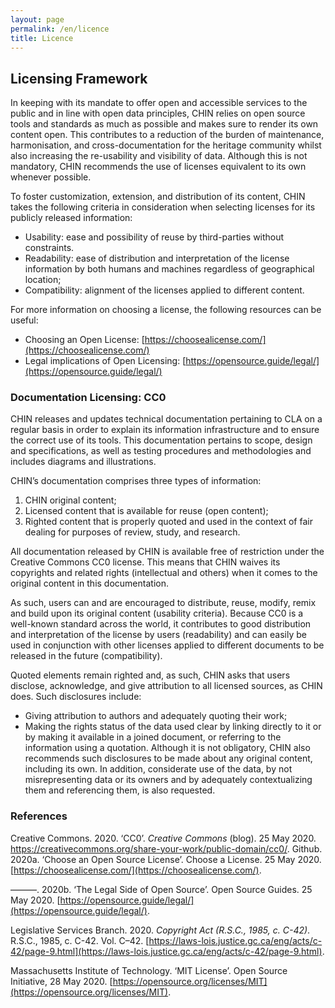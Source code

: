 ```yaml
---
layout: page
permalink: /en/licence
title: Licence
---
```



## Licensing Framework

In keeping with its mandate to offer open and accessible services to the public and in line with open data principles, CHIN relies on open source tools and standards as much as possible and makes sure to render its own content open. This contributes to a reduction of the burden of maintenance, harmonisation, and cross-documentation for the heritage community whilst also increasing the re-usability and visibility of data. Although this is not mandatory, CHIN recommends the use of licenses equivalent to its own whenever possible. 

To foster customization, extension, and distribution of its content, CHIN takes the following criteria in consideration when selecting licenses for its publicly released information: 
- Usability: ease and possibility of reuse by third-parties without constraints.
- Readability: ease of distribution and interpretation of the license information by both humans and machines regardless of geographical location; 
- Compatibility: alignment of the licenses applied to different content. 

For more information on choosing a license, the following resources can be useful: 
- Choosing an Open License: [https://choosealicense.com/](https://choosealicense.com/)
- Legal implications of Open Licensing: [https://opensource.guide/legal/](https://opensource.guide/legal/)

### Documentation Licensing: CC0

CHIN releases and updates technical documentation pertaining to CLA on a regular basis in order to explain its information infrastructure and to ensure the correct use of its tools. This documentation pertains to scope, design and specifications, as well as testing procedures and methodologies and includes diagrams and illustrations. 

CHIN’s documentation comprises three types of information: 
1. CHIN original content;
2. Licensed content that is available for reuse (open content); 
3. Righted content that is properly quoted and used in the context of fair dealing for purposes of review, study, and research. 

All documentation released by CHIN is available free of restriction under the Creative Commons CC0 license. This means that CHIN waives its copyrights and related rights (intellectual and others) when it comes to the original content in this documentation. 

As such, users can and are encouraged to distribute, reuse, modify, remix and build upon its original content (usability criteria). Because CC0 is a well-known standard across the world, it contributes to good distribution and interpretation of the license by users (readability) and can easily be used in conjunction with other licenses applied to different documents to be released in the future (compatibility). 

Quoted elements remain righted and, as such, CHIN asks that users disclose, acknowledge, and give attribution to all licensed sources, as CHIN does. Such disclosures include: 
- Giving attribution to authors and adequately quoting their work; 
- Making the rights status of the data used clear by linking directly to it or by making it available in a joined document, or referring to the information using a quotation.
Although it is not obligatory, CHIN also recommends such disclosures to be made about any original content, including its own. In addition, considerate use of the data, by not misrepresenting data or its owners and by adequately contextualizing them and referencing them, is also requested. 

### References
Creative Commons. 2020. ‘CC0’. *Creative Commons* (blog). 25 May 2020. https://creativecommons.org/share-your-work/public-domain/cc0/.
Github. 2020a. ‘Choose an Open Source License’. Choose a License. 25 May 2020. [https://choosealicense.com/](https://choosealicense.com/).

———. 2020b. ‘The Legal Side of Open Source’. Open Source Guides. 25 May 2020. [https://opensource.guide/legal/](https://opensource.guide/legal/).

Legislative Services Branch. 2020. *Copyright Act (R.S.C., 1985, c. C-42)*. R.S.C., 1985, c. C-42. Vol. C–42. [https://laws-lois.justice.gc.ca/eng/acts/c-42/page-9.html](https://laws-lois.justice.gc.ca/eng/acts/c-42/page-9.html).

Massachusetts Institute of Technology. ‘MIT License’. Open Source Initiative, 28 May 2020. [https://opensource.org/licenses/MIT](https://opensource.org/licenses/MIT).


